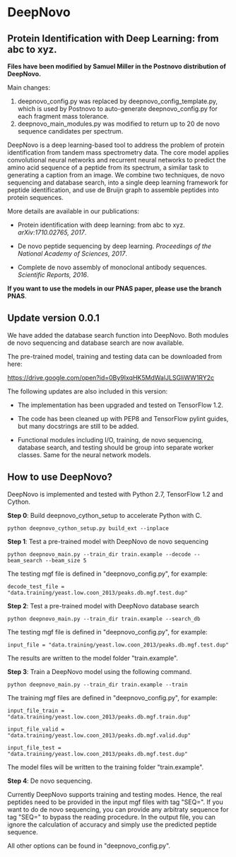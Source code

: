 # DeepNovo

## Protein Identification with Deep Learning: from abc to xyz.

**Files have been modified by Samuel Miller in the Postnovo distribution of DeepNovo.**

Main changes:

1. deepnovo_config.py was replaced by deepnovo_config_template.py, 
which is used by Postnovo to auto-generate deepnovo_config.py for each fragment mass tolerance.
2. deepnovo_main_modules.py was modified 
to return up to 20 de novo sequence candidates per spectrum.

DeepNovo is a deep learning-based tool to address the problem of protein 
identification from tandem mass spectrometry data. The core model applies 
convolutional neural networks and recurrent neural networks to predict the
amino acid sequence of a peptide from its spectrum, a similar task to
generating a caption from an image. We combine two techniques, de novo sequencing 
and database search, into a single deep learning framework for peptide identification, 
and use de Bruijn graph to assemble peptides into protein sequences.

More details are available in our publications: 

- Protein identification with deep learning: from abc to xyz. *arXiv:1710.02765, 2017*.

- De novo peptide sequencing by deep learning. *Proceedings of the National Academy of Sciences, 2017*.

- Complete de novo assembly of monoclonal antibody sequences. *Scientific Reports, 2016*.

**If you want to use the models in our PNAS paper, please use the branch PNAS**.

## Update version 0.0.1

We have added the database search function into DeepNovo. Both modules de novo 
sequencing and database search are now available.

The pre-trained model, training and testing data can be downloaded from here:

https://drive.google.com/open?id=0By9IxqHK5MdWalJLSGliWW1RY2c

The following updates are also included in this version: 

- The implementation has been upgraded and tested on TensorFlow 1.2.

- The code has been cleaned up with PEP8 and TensorFlow pylint guides, but many 
docstrings are still to be added.

- Functional modules including I/O, training, de novo sequencing, database search, 
and testing should be group into separate worker classes. Same for the neural 
network models. 

## How to use DeepNovo?

DeepNovo is implemented and tested with Python 2.7, TensorFlow 1.2 and Cython.

**Step 0**: Build deepnovo_cython_setup to accelerate Python with C.

    python deepnovo_cython_setup.py build_ext --inplace

**Step 1**: Test a pre-trained model with DeepNovo de novo sequencing

    python deepnovo_main.py --train_dir train.example --decode --beam_search --beam_size 5

The testing mgf file is defined in "deepnovo_config.py", for example:

    decode_test_file = "data.training/yeast.low.coon_2013/peaks.db.mgf.test.dup"

**Step 2**: Test a pre-trained model with DeepNovo database search

    python deepnovo_main.py --train_dir train.example --search_db

The testing mgf file is defined in "deepnovo_config.py", for example:

    input_file = "data.training/yeast.low.coon_2013/peaks.db.mgf.test.dup"
        
The results are written to the model folder "train.example".

**Step 3**: Train a DeepNovo model using the following command.

    python deepnovo_main.py --train_dir train.example --train

The training mgf files are defined in "deepnovo_config.py", for example:

    input_file_train = "data.training/yeast.low.coon_2013/peaks.db.mgf.train.dup"

    input_file_valid = "data.training/yeast.low.coon_2013/peaks.db.mgf.valid.dup"

    input_file_test = "data.training/yeast.low.coon_2013/peaks.db.mgf.test.dup"

The model files will be written to the training folder "train.example".

**Step 4**: De novo sequencing.

Currently DeepNovo supports training and testing modes. Hence, the real peptides 
need to be provided in the input mgf files with tag "SEQ=". If you want to do 
de novo sequencing, you can provide any arbitraty sequence for tag "SEQ=" to 
bypass the reading procedure. In the output file, you can ignore the calculation 
of accuracy and simply use the predicted peptide sequence.

All other options can be found in "deepnovo_config.py".
    
